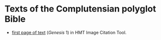 # Texts of the Complutensian polyglot Bible

- [first page of text](https://www.homermultitext.org/ict2/?urn=urn:cite2:citebne:complutensian.v1:v1p19) (*Genesis* 1) in HMT Image Citation Tool.

